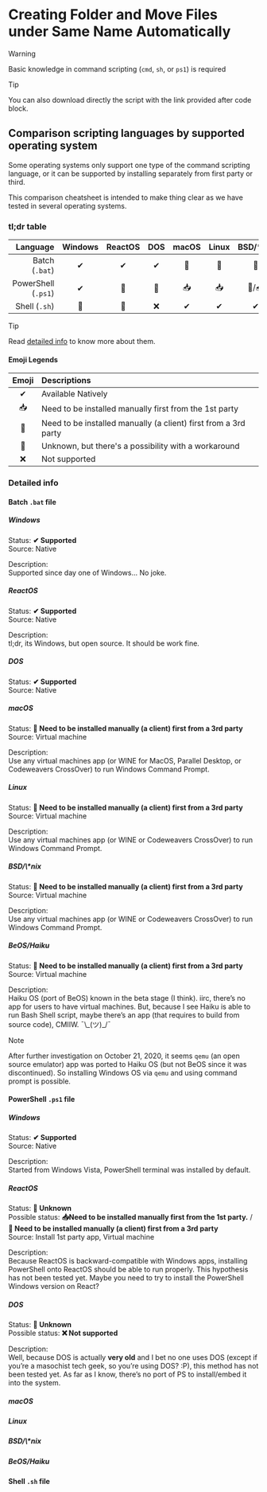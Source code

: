 # Creating Folder and Move Files under Same Name Automatically

> [!WARNING]
> Basic knowledge in command scripting (`cmd`, `sh`, or `ps1`) is required

> [!TIP]
> You can also download directly the script with the link provided after code block.

## Comparison scripting languages by supported operating system

Some operating systems only support one type of the command scripting language, or it can be supported by installing separately from first party or third.

This comparison cheatsheet is intended to make thing clear as we have tested in several operating systems.

### tl;dr table

|            Language | Windows | ReactOS |  DOS  | macOS | Linux | BSD/\*nix | BeOS/Haiku |
| ------------------: | :-----: | :-----: | :---: | :---: | :---: | :-------: | :--------: |
|      Batch (`.bat`) |    ✔    |    ✔    |   ✔   |   👥   |   👥   |     👥     |     👥      |
| PowerShell (`.ps1`) |    ✔    |    🤔    |   🤔   |   📥   |   📥   |    👥/📥    |     👥      |
|       Shell (`.sh`) |    👥    |    👥    |   ❌   |   ✔   |   ✔   |     ✔     |     ✔      |

> [!TIP]
> Read [detailed info](#detailed-info) to know more about them.

#### Emoji Legends

| Emoji | Descriptions                                                    |
| :---: | :-------------------------------------------------------------- |
|   ✔   | Available Natively                                              |
|   📥   | Need to be installed manually first from the 1st party          |
|   👥   | Need to be installed manually (a client) first from a 3rd party |
|   🤔   | Unknown, but there's a possibility with a workaround            |
|   ❌   | Not supported                                                   |

### Detailed info

#### Batch `.bat` file

<h5 id="bat-Windows">Windows</h5>

Status: **✔ Supported**\
Source: Native

Description:\
Supported since day one of Windows... No joke.

<h5 id="bat-React">ReactOS</h5>

Status: **✔ Supported**\
Source: Native

Description:\
tl;dr, its Windows, but open source. It should be work fine.

<h5 id="bat-DOS">DOS</h5>

Status: **✔ Supported**\
Source: Native

<h5 id="bat-macOS">macOS</h5>

Status: **👥 Need to be installed manually (a client) first from a 3rd party**\
Source: Virtual machine

Description:\
Use any virtual machines app (or WINE for MacOS, Parallel Desktop, or Codeweavers CrossOver) to run Windows Command Prompt.

<h5 id="bat-Linux">Linux</h5>

Status: **👥 Need to be installed manually (a client) first from a 3rd party**\
Source: Virtual machine

Description:\
Use any virtual machines app (or WINE or Codeweavers CrossOver) to run Windows Command Prompt.

<h5 id="bat-BSD">BSD/\*nix</h5>

Status: **👥 Need to be installed manually (a client) first from a 3rd party**\
Source: Virtual machine

Description:\
Use any virtual machines app (or WINE or Codeweavers CrossOver) to run Windows Command Prompt.

<h5 id="bat-Haiku">BeOS/Haiku</h5>

Status: **👥 Need to be installed manually (a client) first from a 3rd party**\
Source: Virtual machine

Description:\
Haiku OS (port of BeOS) known in the beta stage (I think). iirc, there’s no app for users to have virtual machines. But, because I see Haiku is able to run Bash Shell script, maybe there’s an app (that requires to build from source code), CMIIW. ¯\\_(ツ)\_/¯

> [!NOTE]
> After further investigation on October 21, 2020, it seems `qemu` (an open source emulator) app was ported to Haiku OS (but not BeOS since it was discontinued). So installing Windows OS via `qemu` and using command prompt is possible.

#### PowerShell `.ps1` file

<h5 id="ps1-Windows">Windows</h5>

Status: **✔ Supported**\
Source: Native

Description:\
Started from Windows Vista, PowerShell terminal was installed by default.

<h5 id="ps1-React">ReactOS</h5>

Status: **🤔 Unknown**\
Possible status: **📥Need to be installed manually first from the 1st party.** / **👥 Need to be installed manually (a client) first from a 3rd party**\
Source: Install 1st party app, Virtual machine

Description:\
Because ReactOS is backward-compatible with Windows apps, installing PowerShell onto ReactOS should be able to run properly. This hypothesis has not been tested yet. Maybe you need to try to install the PowerShell Windows version on React?

<h5 id="ps1-DOS">DOS</h5>

Status: **🤔 Unknown**\
Possible status: **❌ Not supported**

Description:\
Well, because DOS is actually **very old** and I bet no one uses DOS (except if you’re a masochist tech geek, so you’re using DOS? :P), this method has not been tested yet. As far as I know, there’s no port of PS to install/embed it into the system.

<h5 id="ps1-macOS">macOS</h5>

<h5 id="ps1-Linux">Linux</h5>

<h5 id="ps1-BSD">BSD/\*nix</h5>

<h5 id="ps1-Haiku">BeOS/Haiku</h5>

#### Shell `.sh` file